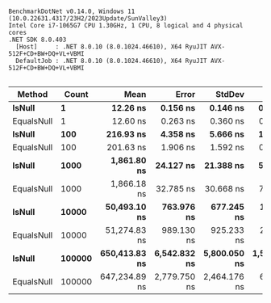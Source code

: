 ```

BenchmarkDotNet v0.14.0, Windows 11 (10.0.22631.4317/23H2/2023Update/SunValley3)
Intel Core i7-1065G7 CPU 1.30GHz, 1 CPU, 8 logical and 4 physical cores
.NET SDK 8.0.403
  [Host]     : .NET 8.0.10 (8.0.1024.46610), X64 RyuJIT AVX-512F+CD+BW+DQ+VL+VBMI
  DefaultJob : .NET 8.0.10 (8.0.1024.46610), X64 RyuJIT AVX-512F+CD+BW+DQ+VL+VBMI


```
| Method     | Count  | Mean          | Error        | StdDev       | StdErr       | Min           | Q1            | Median        | Q3            | Max           | Op/s         | Rank | Gen0   | Allocated |
|----------- |------- |--------------:|-------------:|-------------:|-------------:|--------------:|--------------:|--------------:|--------------:|--------------:|-------------:|-----:|-------:|----------:|
| **IsNull**     | **1**      |      **12.26 ns** |     **0.156 ns** |     **0.146 ns** |     **0.038 ns** |      **12.00 ns** |      **12.16 ns** |      **12.32 ns** |      **12.36 ns** |      **12.51 ns** | **81,553,571.7** |    **1** | **0.0076** |      **32 B** |
| EqualsNull | 1      |      12.60 ns |     0.263 ns |     0.360 ns |     0.071 ns |      12.19 ns |      12.36 ns |      12.43 ns |      12.84 ns |      13.47 ns | 79,334,546.8 |    1 | 0.0076 |      32 B |
| **IsNull**     | **100**    |     **216.93 ns** |     **4.358 ns** |     **5.666 ns** |     **1.157 ns** |     **206.63 ns** |     **213.33 ns** |     **216.38 ns** |     **219.85 ns** |     **232.58 ns** |  **4,609,881.5** |    **3** | **0.0076** |      **32 B** |
| EqualsNull | 100    |     201.63 ns |     1.906 ns |     1.592 ns |     0.441 ns |     197.49 ns |     201.36 ns |     201.84 ns |     202.72 ns |     203.65 ns |  4,959,458.1 |    2 | 0.0076 |      32 B |
| **IsNull**     | **1000**   |   **1,861.80 ns** |    **24.127 ns** |    **21.388 ns** |     **5.716 ns** |   **1,830.20 ns** |   **1,847.80 ns** |   **1,857.79 ns** |   **1,880.52 ns** |   **1,895.25 ns** |    **537,114.4** |    **4** | **0.0076** |      **32 B** |
| EqualsNull | 1000   |   1,866.18 ns |    32.785 ns |    30.668 ns |     7.918 ns |   1,803.67 ns |   1,848.43 ns |   1,857.07 ns |   1,883.39 ns |   1,921.96 ns |    535,853.3 |    4 | 0.0076 |      32 B |
| **IsNull**     | **10000**  |  **50,493.10 ns** |   **763.976 ns** |   **677.245 ns** |   **181.001 ns** |  **49,627.86 ns** |  **49,885.06 ns** |  **50,285.85 ns** |  **51,024.99 ns** |  **51,556.21 ns** |     **19,804.7** |    **5** |      **-** |      **32 B** |
| EqualsNull | 10000  |  51,274.83 ns |   989.130 ns |   925.233 ns |   238.894 ns |  50,088.40 ns |  50,453.45 ns |  50,921.28 ns |  52,271.30 ns |  52,502.28 ns |     19,502.7 |    5 |      - |      32 B |
| **IsNull**     | **100000** | **650,413.83 ns** | **6,542.832 ns** | **5,800.050 ns** | **1,550.129 ns** | **643,569.34 ns** | **645,232.71 ns** | **649,927.00 ns** | **653,774.32 ns** | **660,906.64 ns** |      **1,537.5** |    **6** |      **-** |      **32 B** |
| EqualsNull | 100000 | 647,234.89 ns | 2,779.750 ns | 2,464.176 ns |   658.579 ns | 643,284.72 ns | 646,168.70 ns | 646,544.19 ns | 648,193.77 ns | 652,893.31 ns |      1,545.0 |    6 |      - |      32 B |
